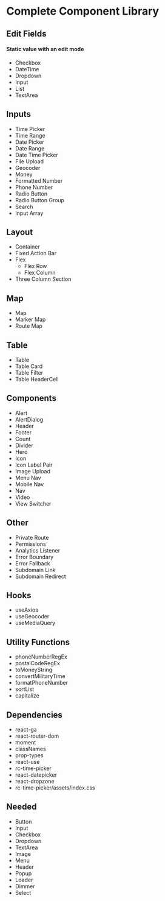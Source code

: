 # Complete Component Library

## Edit Fields

#### Static value with an edit mode

- Checkbox
- DateTime
- Dropdown
- Input
- List
- TextArea

## Inputs

- Time Picker
- Time Range
- Date Picker
- Date Range
- Date Time Picker
- File Upload
- Geocoder
- Money
- Formatted Number
- Phone Number
- Radio Button
- Radio Button Group
- Search
- Input Array

## Layout

- Container
- Fixed Action Bar
- Flex
  - Flex Row
  - Flex Column
- Three Column Section

## Map

- Map
- Marker Map
- Route Map

## Table

- Table
- Table Card
- Table Filter
- Table HeaderCell

## Components

- Alert
- AlertDialog
- Header
- Footer
- Count
- Divider
- Hero
- Icon
- Icon Label Pair
- Image Upload
- Menu Nav
- Mobile Nav
- Nav
- Video
- View Switcher

## Other

- Private Route
- Permissions
- Analytics Listener
- Error Boundary
- Error Fallback
- Subdomain Link
- Subdomain Redirect

## Hooks

- useAxios
- useGeocoder
- useMediaQuery

## Utility Functions

- phoneNumberRegEx
- postalCodeRegEx
- toMoneyString
- convertMilitaryTime
- formatPhoneNumber
- sortList
- capitalize

## Dependencies

- react-ga
- react-router-dom
- moment
- classNames
- prop-types
- react-use
- rc-time-picker
- react-datepicker
- react-dropzone
- rc-time-picker/assets/index.css

## Needed

- Button
- Input
- Checkbox
- Dropdown
- TextArea
- Image
- Menu
- Header
- Popup
- Loader
- Dimmer
- Select
